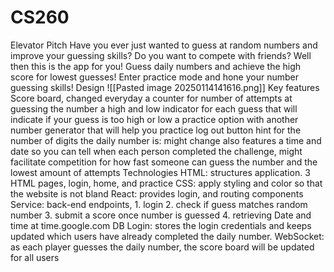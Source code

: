 # CS260

Elevator Pitch
	Have you ever just wanted to guess at random numbers and improve your guessing skills? Do you want to compete with friends? Well then this is the app for you! Guess daily numbers and achieve the high score for lowest guesses! Enter practice mode and hone your number guessing skills!
Design
	![[Pasted image 20250114141616.png]]
Key features
	Score board, changed everyday
	 a counter for number of attempts at guessing the number
	 a high and low indicator for each guess that will indicate if your guess is too high or low
	 a practice option with another number generator that will help you practice
	 log out button
	 hint for the number of digits the daily number is: might change
	 also features a time and date so you can tell when each person completed the challenge, might facilitate competition for how fast someone can guess the number and the lowest amount of attempts
Technologies
		HTML: structures application. 3 HTML pages, login, home, and practice
		CSS: apply styling and color so that the website is not bland
		React: provides login, and routing components
		Service: back-end endpoints,
			1. login
			2. check if guess matches random number
			3. submit a score once number is guessed
			4. retrieving Date and time at time.google.com
		DB Login: stores the login credentials and keeps updated which users have already completed the daily number.
		WebSocket: as each player guesses the daily number, the score board will be updated for all users